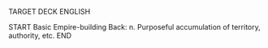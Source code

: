 TARGET DECK
ENGLISH

START
Basic
Empire-building
Back: n. Purposeful accumulation of territory, authority, etc.
END
